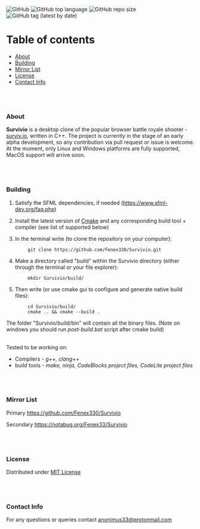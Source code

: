 ![GitHub](https://img.shields.io/github/license/Fenex330/Survivio?style=flat-square)
![GitHub top language](https://img.shields.io/github/languages/top/Fenex330/Survivio?style=flat-square)
![GitHub repo size](https://img.shields.io/github/repo-size/Fenex330/Survivio?style=flat-square)
![GitHub tag (latest by date)](https://img.shields.io/github/v/tag/Fenex330/Survivio?style=flat-square)



# Table of contents

* [About](#About)
* [Building](#Building)
* [Mirror List](#Mirror-List)
* [License](#License)
* [Contact Info](#Contact-Info) <br><br><br><br>





### About<br>

**Survivio** is a desktop clone of the popular browser battle royale shooter - [surviv.io](https://surviv.io/), written in C++.
The project is currently in the stage of an early alpha development, so any contribution via pull request or issue is welcome.
At the moment, only Linux and Windows platforms are fully supported, MacOS support will arrive soon. <br><br><br><br>





### Building

1. Satisfy the SFML dependencies, if needed (https://www.sfml-dev.org/faq.php)


2. Install the latest version of [Cmake](https://cmake.org/download/)
   and any corresponding build tool + compiler (see list of supported below)


3. In the terminal write (to clone the repository on your computer): <br>
```
        git clone https://github.com/Fenex330/Survivio.git
```

4. Make a directory called "build" within the Survivio directory (either through the terminal or your file explorer): <br>
```
        mkdir Survivio/build/
```

5. Then write (or use cmake gui to configure and generate native build files): <br>
```
        cd Survivio/build/
        cmake .. && cmake --build .
```

The folder "Survivio/build/bin" will contain all the binary files. (Note on windows you should run *post-build.bat* script after cmake build) <br><br>



Tested to be working on:

* Compilers - *g++, clang++* <br>
* build tools - *make, ninja, CodeBlocks project files, CodeLite project files* <br><br><br><br>





### Mirror List

Primary https://github.com/Fenex330/Survivio

Secondary https://notabug.org/Fenex33/Survivio <br><br><br><br>





### License

Distributed under [MIT License](./LICENSE.txt) <br><br><br><br>





### Contact Info

For any questions or queries contact anonimus33@protonmail.com
